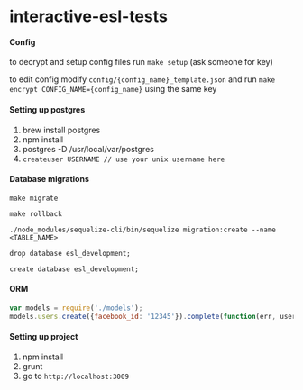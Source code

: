 interactive-esl-tests
=====================

#### Config
to decrypt and setup config files run `make setup` (ask someone for key)

to edit config modify `config/{config_name}_template.json` and run `make encrypt CONFIG_NAME={config_name}` using the same key


#### Setting up postgres

1. brew install postgres
2. npm install
3. postgres -D /usr/local/var/postgres
4. `createuser USERNAME // use your unix username here`

#### Database migrations
`make migrate`

`make rollback`

`./node_modules/sequelize-cli/bin/sequelize migration:create --name <TABLE_NAME>`

`drop database esl_development;`

`create database esl_development;`

#### ORM
```javascript
var models = require('./models');
models.users.create({facebook_id: '12345'}).complete(function(err, user) { ... });
```

#### Setting up project
1. npm install
2. grunt
3. go to `http://localhost:3009`
